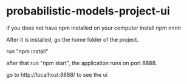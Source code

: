 # probabilistic-models-project-ui

if you does not have npm installed on your computer install npm nnnn

After it is installed, go the home folder of the project.

run "npm install"

after that run "npm start", the application runs on port 8888.

go to http://localhost:8888/ to see the ui
